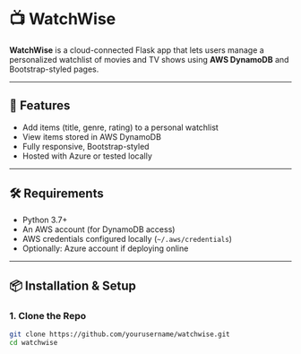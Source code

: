# 📺 WatchWise

**WatchWise** is a cloud-connected Flask app that lets users manage a personalized watchlist of movies and TV shows using **AWS DynamoDB** and Bootstrap-styled pages.

---

## 🚀 Features

- Add items (title, genre, rating) to a personal watchlist
- View items stored in AWS DynamoDB
- Fully responsive, Bootstrap-styled
- Hosted with Azure or tested locally

---

## 🛠 Requirements

- Python 3.7+
- An AWS account (for DynamoDB access)
- AWS credentials configured locally (`~/.aws/credentials`)
- Optionally: Azure account if deploying online

---

## 📦 Installation & Setup

### 1. Clone the Repo

```bash
git clone https://github.com/yourusername/watchwise.git
cd watchwise
